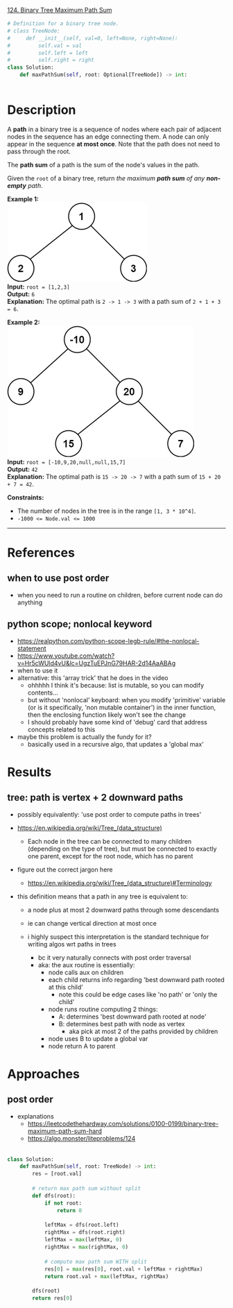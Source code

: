 [124. Binary Tree Maximum Path Sum](https://leetcode.com/problems/binary-tree-maximum-path-sum/)

```python
# Definition for a binary tree node.
# class TreeNode:
#     def __init__(self, val=0, left=None, right=None):
#         self.val = val
#         self.left = left
#         self.right = right
class Solution:
    def maxPathSum(self, root: Optional[TreeNode]) -> int:
        
```

# Description
A **path** in a binary tree is a sequence of nodes where each pair of adjacent nodes in the sequence has an edge connecting them. A node can only appear in the sequence **at most once**. Note that the path does not need to pass through the root.

The **path sum** of a path is the sum of the node's values in the path.

Given the `root` of a binary tree, return _the maximum **path sum** of any **non-empty** path_.

**Example 1:**  
![](!assets/attachments/Pasted%20image%2020240227114743.png)  
**Input:** `root = [1,2,3]`  
**Output:** `6`  
**Explanation:** The optimal path is `2 -> 1 -> 3` with a path sum of `2 + 1 + 3 = 6`.  

**Example 2:**  
![](!assets/attachments/Pasted%20image%2020240227114752.png)  
**Input:** `root = [-10,9,20,null,null,15,7]`  
**Output:** `42`  
**Explanation:** The optimal path is `15 -> 20 -> 7` with a path sum of `15 + 20 + 7 = 42`.  

**Constraints:**
- The number of nodes in the tree is in the range `[1, 3 * 10^4]`.
- `-1000 <= Node.val <= 1000`

---


# References

## when to use post order
- when you need to run a routine on children, before current node can do anything

## python scope; nonlocal keyword
- https://realpython.com/python-scope-legb-rule/#the-nonlocal-statement
- https://www.youtube.com/watch?v=Hr5cWUld4vU&lc=UgzTuEPJnG79HAR-2d14AaABAg
- when to use it
- alternative: this 'array trick' that he does in the video
	- ohhhhh I think it's because: list is mutable, so you can modify contents...
	- but without 'nonlocal' keyboard: when you modify 'primitive' variable (or is it specifically, 'non mutable container') in the inner function, then the enclosing function likely won't see the change
	- I should probably have some kind of 'debug' card that address concepts related to this
- maybe this problem is actually the fundy for it?
	- basically used in a recursive algo, that updates a 'global max'



# Results

## tree: path is vertex + 2 downward paths
- possibly equivalently: 'use post order to compute paths in trees'


- https://en.wikipedia.org/wiki/Tree_(data_structure)
	- Each node in the tree can be connected to many children (depending on the type of tree), but must be connected to exactly one parent, except for the root node, which has no parent

- figure out the correct jargon here
	- https://en.wikipedia.org/wiki/Tree_(data_structure)#Terminology


- this definition means that a path in any tree is equivalent to:
	- a node plus at most 2 downward paths through some descendants
	- ie can change vertical direction at most once

	- i highly suspect this interpretation is the standard technique for writing algos wrt paths in trees
		- bc it very naturally connects with post order traversal 
		- aka: the aux routine is essentially:
			- node calls aux on children
			- each child returns info regarding 'best downward path rooted at this child'
				- note this could be edge cases like 'no path' or 'only the child'
			- node runs routine computing 2 things:
				- A: determines 'best downward path rooted at node'
				- B: determines best path with node as vertex
					- aka pick at most 2 of the paths provided by children
			- node uses B to update a global var 
			- node return A to parent



# Approaches

## post order
- explanations
	- https://leetcodethehardway.com/solutions/0100-0199/binary-tree-maximum-path-sum-hard
	- https://algo.monster/liteproblems/124


```python

class Solution:
    def maxPathSum(self, root: TreeNode) -> int:
        res = [root.val]

        # return max path sum without split
        def dfs(root):
            if not root:
                return 0

            leftMax = dfs(root.left)
            rightMax = dfs(root.right)
            leftMax = max(leftMax, 0)
            rightMax = max(rightMax, 0)

            # compute max path sum WITH split
            res[0] = max(res[0], root.val + leftMax + rightMax)
            return root.val + max(leftMax, rightMax)

        dfs(root)
        return res[0]

```